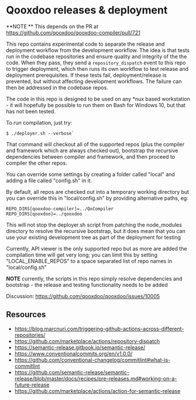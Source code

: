 # Qooxdoo releases & deployment

**NOTE ** This depends on the PR at https://github.com/qooxdoo/qooxdoo-compiler/pull/721

This repo contains experimental code to separate the release and deployment
workflow from the development workflow. The idea is that tests run in the
codebase repositories and ensure quality and integrity of the the code. When
they pass, they send a `repository_dispatch` event to this repo to trigger
deployment, which then runs its own workflow to test release and deployment
prerequisites. If these tests fail, deployment/release is prevented, but without
affecting development workflows. The failure can then be addressed in the
codebase repos.

The code in this repo is designed to be used on any *nux based workstation - it
will hopefully be possible to run them on Bash for Windows 10, but that has not
been tested.

To run compilation, just try: 

```
$ ./deployer.sh --verbose`
```

That command will checkout all of the supported repos (plus the compiler and framework 
which are always checked out), bootstrap the recursive dependencies between compiler 
and framework, and then proceed to compiler the other repos.

You can override some settings by creating a folder called "local" and adding
a file called "config.sh" in it.  

By default, all repos are checked out into a temporary working directory but you 
can override this in "local/config.sh" by providing alternative paths, eg:

```
REPO_DIRS[qooxdoo-compiler]=../QxCompiler
REPO_DIRS[qooxdoo]=../qooxdoo
```

This will not stop the deployer.sh script from patching the node_modules directory
to resolve the recursive bootstrap, but it does mean that you can use your existing
development tree as part of the deployment for testing

Currently, API viewer is the only supported repo but as more are added the compilation
time will get very long; you can limit this by setting "LOCAL_ENABLE_REPOS" to a 
space separated list of repo names in "local/config.sh"

**NOTE** currently, the scripts in this repo simply resolve dependencies and bootstrap -
the release and testing functionality needs to be added

Discussion: https://github.com/qooxdoo/qooxdoo/issues/10005

## Resources

- https://blog.marcnuri.com/triggering-github-actions-across-different-repositories/
- https://github.com/marketplace/actions/repository-dispatch
- https://semantic-release.gitbook.io/semantic-release/
- https://www.conventionalcommits.org/en/v1.0.0/
- https://github.com/conventional-changelog/commitlint#what-is-commitlint
- https://github.com/semantic-release/semantic-release/blob/master/docs/recipes/pre-releases.md#working-on-a-future-release
- https://github.com/marketplace/actions/action-for-semantic-release
